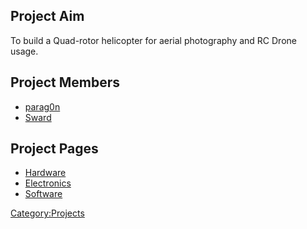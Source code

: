 Project Aim
-----------

To build a Quad-rotor helicopter for aerial photography and RC Drone
usage.

Project Members
---------------

-   [parag0n](user:parag0n "wikilink")
-   [Sward](User:Sward "wikilink")

Project Pages
-------------

-   [Hardware](Quadcopter/Hardware "wikilink")
-   [Electronics](Quadcopter/Electronics "wikilink")
-   [Software](Quadcopter/Software "wikilink")

[Category:Projects](Category:Projects "wikilink")